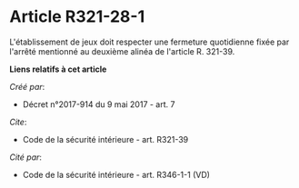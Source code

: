 # Article R321-28-1

L'établissement de jeux doit respecter une fermeture quotidienne fixée par l'arrêté mentionné au deuxième alinéa de l'article
R. 321-39.

**Liens relatifs à cet article**

_Créé par_:

  - Décret n°2017-914 du 9 mai 2017 - art. 7

_Cite_:

  - Code de la sécurité intérieure - art. R321-39

_Cité par_:

  - Code de la sécurité intérieure - art. R346-1-1 (VD)

